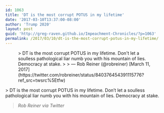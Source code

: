 ```yaml
---
id: 1063
title: 'DT is the most corrupt POTUS in my lifetime'
date: '2017-03-10T13:37:00-08:00'
author: 'Trump 2020'
layout: post
guid: 'http://greg-raven.github.io/Impeachment-Chronicles/?p=1063'
permalink: /2017/03/10/dt-is-the-most-corrupt-potus-in-my-lifetime/
---
```


<figure class="wp-block-embed is-type-rich is-provider-twitter wp-block-embed-twitter"><div class="wp-block-embed__wrapper">> DT is the most corrupt POTUS in my lifetime. Don't let a soulless pathological liar numb you with his mountain of lies. Democracy at stake.
> 
> — Rob Reiner (@robreiner) [March 11, 2017](https://twitter.com/robreiner/status/840376454391115776?ref_src=twsrc%5Etfw)

<script async="" charset="utf-8" src="https://platform.twitter.com/widgets.js"></script></div></figure>> DT is the most corrupt POTUS in my lifetime. Don’t let a soulless pathological liar numb you with his mountain of lies. Democracy at stake.
> 
> <cite>Rob Reiner via Twitter</cite>